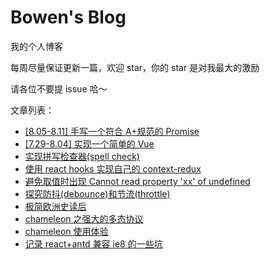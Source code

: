 # Bowen's Blog

我的个人博客

每周尽量保证更新一篇，欢迎 star，你的 star 是对我最大的激励

请各位不要提 issue 哈～

文章列表：

-   [[8.05-8.11] 手写一个符合 A+规范的 Promise](https://github.com/Bowen7/Blog/issues/10)
-   [[7.29-8.04] 实现一个简单的 Vue](https://github.com/Bowen7/Blog/issues/9)
-   [实现拼写检查器(spell check)](https://github.com/Bowen7/Blog/issues/8)
-   [使用 react hooks 实现自己的 context-redux](https://github.com/Bowen7/Blog/issues/7)
-   [避免取值时出现 Cannot read property 'xx' of undefined](https://github.com/Bowen7/Blog/issues/6)
-   [探究防抖(debounce)和节流(throttle)](https://github.com/Bowen7/Blog/issues/5)
-   [极简欧洲史读后](https://github.com/Bowen7/Blog/issues/4)
-   [chameleon 之强大的多态协议](https://github.com/Bowen7/Blog/issues/3)
-   [chameleon 使用体验](https://github.com/Bowen7/Blog/issues/2)
-   [记录 react+antd 兼容 ie8 的一些坑](https://github.com/Bowen7/Blog/issues/1)
